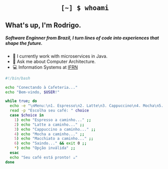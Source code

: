 <h2 align="center" style="font-family: Consolas, monospace;">
    [~] $ whoami
</h2>

## What's up, I'm Rodrigo.
<h5>Software Enginner from Brazil, I turn lines of code into experiences that shape the future.</h5>

- 🔭 I currently work with microservices in Java.
- 💬 Ask me about Computer Architecture.
- 💻 Information Systems at [IFRN](https://portal.ifrn.edu.br/)

```bash
#!/bin/bash

echo "Conectando à Cafeteria..."
echo "Bem-vindo, $USER!"

while true; do
  echo -e "\nMenu:\n1. Espresso\n2. Latte\n3. Cappuccino\n4. Mocha\n5. Macchiato\n6. Sair"
  read -p "Escolha seu café: " choice
  case $choice in
    1) echo "Espresso a caminho..." ;;
    2) echo "Latte a caminho..." ;;
    3) echo "Cappuccino a caminho..." ;;
    4) echo "Mocha a caminho..." ;;
    5) echo "Macchiato a caminho..." ;;
    6) echo "Saindo..." && exit 0 ;;
    *) echo "Opção inválida" ;;
  esac
  echo "Seu café está pronto! ☕"
done
